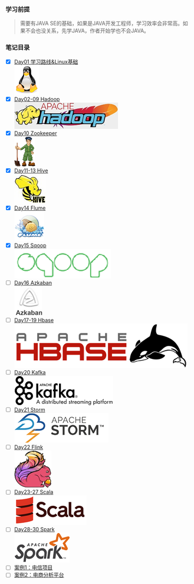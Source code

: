 ### 学习前提
> 需要有JAVA SE的基础，如果是JAVA开发工程师，学习效率会非常高。如果不会也没关系，先学JAVA，作者开始学也不会JAVA。
### 笔记目录
- [x] [Day01 学习路线&Linux基础](Day01学习路线&Linux/README.md)    
![](img/Linux.png)
- [x] [Day02-09 Hadoop](Hadoop笔记.md)  
![](img/hadoop-logo.jpg)
- [x] [Day10 Zookeeper](Day10Zookeeper/README.md)   
![](img/zookeeper_small.gif)
- [x] [Day11-13 Hive](Day11Hive/README.md)    
![](img/hive_logo_medium.jpg)   
- [x] [Day14 Flume](Day14Flume/README.md)   
![](img/flume-logo.png)
- [x] [Day15 Sqoop](Day15Sqoop/README.md)   
![](img/sqoop-logo.png)
- [ ] [Day16 Azkaban]()     
![](img/azkaban.jpg)
- [ ] [Day17-19 Hbase]()     
![](img/hbase_logo_with_orca_large.png)
- [ ] [Day20 Kafka]()     
![](img/kafka.png)
- [ ] [Day21 Storm]()     
![](img/storm.png)
- [ ] [Day22 Flink]()     
![](img/flink.jpg)
- [ ] [Day23-27 Scala]()     
![](img/Scala_logo.png)
- [ ] [Day28-30 Spark]()    
![](img/spark-logo-trademark.png)
- [ ] [案例1：电信项目]()
- [ ] [案例2：电商分析平台]()
